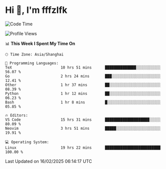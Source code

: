 # Hi 👋, I'm fffzlfk

<!--START_SECTION:waka-->
![Code Time](http://img.shields.io/badge/Code%20Time-1%2C237%20hrs%2030%20mins-blue)

![Profile Views](http://img.shields.io/badge/Profile%20Views-0-blue)

📊 **This Week I Spent My Time On** 

```text
🕑︎ Time Zone: Asia/Shanghai

💬 Programming Languages: 
TeX                      10 hrs 51 mins      ██████████████░░░░░░░░░░░   56.07 % 
Go                       2 hrs 24 mins       ███░░░░░░░░░░░░░░░░░░░░░░   12.41 % 
Other                    1 hr 37 mins        ██░░░░░░░░░░░░░░░░░░░░░░░   08.39 % 
Python                   1 hr 12 mins        ██░░░░░░░░░░░░░░░░░░░░░░░   06.23 % 
Bash                     1 hr 8 mins         █░░░░░░░░░░░░░░░░░░░░░░░░   05.85 % 

🔥 Editors: 
VS Code                  15 hrs 31 mins      ████████████████████░░░░░   80.09 % 
Neovim                   3 hrs 51 mins       █████░░░░░░░░░░░░░░░░░░░░   19.91 % 

💻 Operating System: 
Linux                    19 hrs 22 mins      █████████████████████████   100.00 % 
```


 Last Updated on 16/02/2025 06:14:17 UTC
<!--END_SECTION:waka-->
